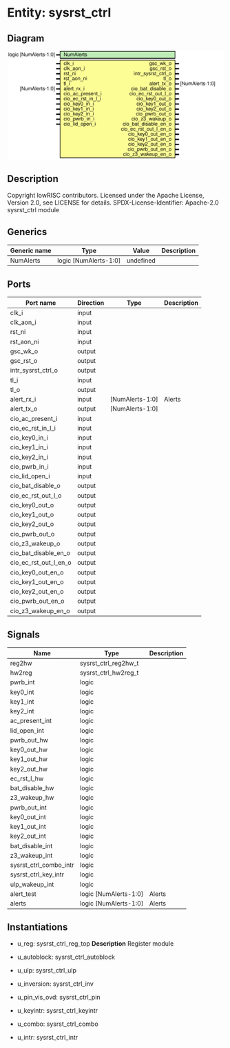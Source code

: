 # Entity: sysrst_ctrl
## Diagram
![Diagram](sysrst_ctrl.svg "Diagram")
## Description
Copyright lowRISC contributors.
 Licensed under the Apache License, Version 2.0, see LICENSE for details.
 SPDX-License-Identifier: Apache-2.0
 sysrst_ctrl module
 
## Generics
| Generic name | Type                  | Value     | Description |
| ------------ | --------------------- | --------- | ----------- |
| NumAlerts    | logic [NumAlerts-1:0] | undefined |             |
## Ports
| Port name             | Direction | Type            | Description |
| --------------------- | --------- | --------------- | ----------- |
| clk_i                 | input     |                 |             |
| clk_aon_i             | input     |                 |             |
| rst_ni                | input     |                 |             |
| rst_aon_ni            | input     |                 |             |
| gsc_wk_o              | output    |                 |             |
| gsc_rst_o             | output    |                 |             |
| intr_sysrst_ctrl_o    | output    |                 |             |
| tl_i                  | input     |                 |             |
| tl_o                  | output    |                 |             |
| alert_rx_i            | input     | [NumAlerts-1:0] | Alerts      |
| alert_tx_o            | output    | [NumAlerts-1:0] |             |
| cio_ac_present_i      | input     |                 |             |
| cio_ec_rst_in_l_i     | input     |                 |             |
| cio_key0_in_i         | input     |                 |             |
| cio_key1_in_i         | input     |                 |             |
| cio_key2_in_i         | input     |                 |             |
| cio_pwrb_in_i         | input     |                 |             |
| cio_lid_open_i        | input     |                 |             |
| cio_bat_disable_o     | output    |                 |             |
| cio_ec_rst_out_l_o    | output    |                 |             |
| cio_key0_out_o        | output    |                 |             |
| cio_key1_out_o        | output    |                 |             |
| cio_key2_out_o        | output    |                 |             |
| cio_pwrb_out_o        | output    |                 |             |
| cio_z3_wakeup_o       | output    |                 |             |
| cio_bat_disable_en_o  | output    |                 |             |
| cio_ec_rst_out_l_en_o | output    |                 |             |
| cio_key0_out_en_o     | output    |                 |             |
| cio_key1_out_en_o     | output    |                 |             |
| cio_key2_out_en_o     | output    |                 |             |
| cio_pwrb_out_en_o     | output    |                 |             |
| cio_z3_wakeup_en_o    | output    |                 |             |
## Signals
| Name                   | Type                  | Description |
| ---------------------- | --------------------- | ----------- |
| reg2hw                 | sysrst_ctrl_reg2hw_t  |             |
| hw2reg                 | sysrst_ctrl_hw2reg_t  |             |
| pwrb_int               | logic                 |             |
| key0_int               | logic                 |             |
| key1_int               | logic                 |             |
| key2_int               | logic                 |             |
| ac_present_int         | logic                 |             |
| lid_open_int           | logic                 |             |
| pwrb_out_hw            | logic                 |             |
| key0_out_hw            | logic                 |             |
| key1_out_hw            | logic                 |             |
| key2_out_hw            | logic                 |             |
| ec_rst_l_hw            | logic                 |             |
| bat_disable_hw         | logic                 |             |
| z3_wakeup_hw           | logic                 |             |
| pwrb_out_int           | logic                 |             |
| key0_out_int           | logic                 |             |
| key1_out_int           | logic                 |             |
| key2_out_int           | logic                 |             |
| bat_disable_int        | logic                 |             |
| z3_wakeup_int          | logic                 |             |
| sysrst_ctrl_combo_intr | logic                 |             |
| sysrst_ctrl_key_intr   | logic                 |             |
| ulp_wakeup_int         | logic                 |             |
| alert_test             | logic [NumAlerts-1:0] | Alerts      |
| alerts                 | logic [NumAlerts-1:0] | Alerts      |
## Instantiations
- u_reg: sysrst_ctrl_reg_top
**Description**
Register module

- u_autoblock: sysrst_ctrl_autoblock
- u_ulp: sysrst_ctrl_ulp
- u_inversion: sysrst_ctrl_inv
- u_pin_vis_ovd: sysrst_ctrl_pin
- u_keyintr: sysrst_ctrl_keyintr
- u_combo: sysrst_ctrl_combo
- u_intr: sysrst_ctrl_intr
